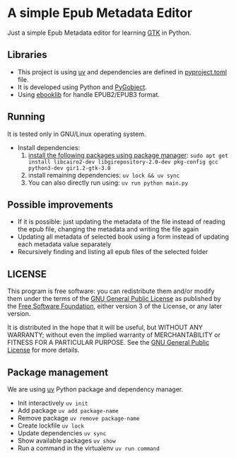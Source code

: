 # A simple Epub Metadata Editor

Just a simple Epub Metadata editor for learning [GTK](https://www.gtk.org/) in Python.

## Libraries

- This project is using [uv](https://docs.astral.sh/uv/getting-started/) and dependencies are defined in [pyproject.toml](./pyproject.toml) file.
- It is developed using Python and [PyGobject](https://pygobject.readthedocs.io/en/latest/index.html).
- Using [ebooklib](https://github.com/aerkalov/ebooklib) for handle EPUB2/EPUB3 format.

## Running

It is tested only in GNU/Linux operating system.

- Install dependencies:
  1. [install the following packages using package manager](https://pygobject.readthedocs.io/en/latest/getting_started.html#ubuntu-getting-started): `sudo apt get install libcairo2-dev libgirepository-2.0-dev pkg-config gcc python3-dev gir1.2-gtk-3.0`
  2. install remaining dependencies: `uv lock && uv sync`
  3. You can also directly run using: `uv run python main.py`

## Possible improvements

- If it is possible: just updating the metadata of the file instead of reading the epub file, changing the metadata and writing the file again
- Updating all metadata of selected book using a form instead of updating each metadata value separately
- Recursively finding and listing all epub files of the selected folder

## LICENSE

This program is free software: you can redistribute them and/or modify them under the terms of the [GNU General Public License](https://www.gnu.org/licenses/gpl-3.0.en.html) as published by the [Free Software Foundation](https://www.fsf.org), either version 3 of the License, or any later version.

It is distributed in the hope that it will be useful, but WITHOUT ANY WARRANTY; without even the implied warranty of MERCHANTABILITY or FITNESS FOR A PARTICULAR PURPOSE. See the [GNU General Public License](./LICENSE) for more details.

## Package management

We are using [uv](https://docs.astral.sh/uv/getting-started/) Python package and dependency
manager.

- Init interactively `uv init`
- Add package `uv add package-name`
- Remove package `uv remove package-name`
- Create lockfile `uv lock`
- Update dependencies `uv sync`
- Show available packages `uv show`
- Run a command in the virtualenv `uv run command`
